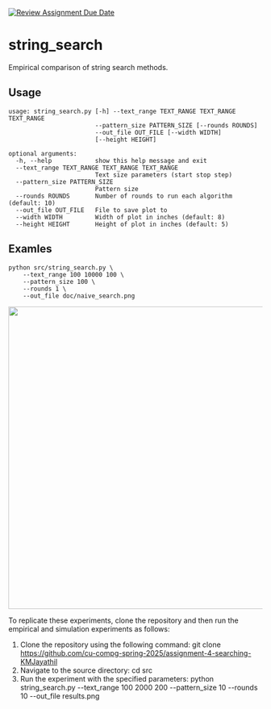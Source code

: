 [![Review Assignment Due Date](https://classroom.github.com/assets/deadline-readme-button-22041afd0340ce965d47ae6ef1cefeee28c7c493a6346c4f15d667ab976d596c.svg)](https://classroom.github.com/a/08twE9R9)
# string_search
Empirical comparison of string search methods.

## Usage
```
usage: string_search.py [-h] --text_range TEXT_RANGE TEXT_RANGE TEXT_RANGE
                        --pattern_size PATTERN_SIZE [--rounds ROUNDS]
                        --out_file OUT_FILE [--width WIDTH]
                        [--height HEIGHT]

optional arguments:
  -h, --help            show this help message and exit
  --text_range TEXT_RANGE TEXT_RANGE TEXT_RANGE
                        Text size parameters (start stop step)
  --pattern_size PATTERN_SIZE
                        Pattern size
  --rounds ROUNDS       Number of rounds to run each algorithm (default: 10)
  --out_file OUT_FILE   File to save plot to
  --width WIDTH         Width of plot in inches (default: 8)
  --height HEIGHT       Height of plot in inches (default: 5)
```

## Examles
```
python src/string_search.py \
    --text_range 100 10000 100 \
    --pattern_size 100 \
    --rounds 1 \
    --out_file doc/naive_search.png
```
<center><img src="/doc/naive_search.png" width="600"/></center>

To replicate these experiments, clone the repository and then run the empirical
and simulation experiments as follows:
1. Clone the repository using the following command:
git clone https://github.com/cu-compg-spring-2025/assignment-4-searching-KMJayathil
2. Navigate to the source directory:
cd src
3. Run the experiment with the specified parameters:
python string_search.py --text_range 100 2000 200 --pattern_size 10 --rounds 10 --out_file results.png
